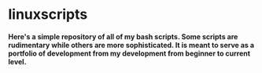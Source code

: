 # linuxscripts

#### Here's a simple repository of all of my bash scripts.  Some scripts are rudimentary while others are more sophisticated.  It is meant to serve as a portfolio of development from my development from beginner to current level.
